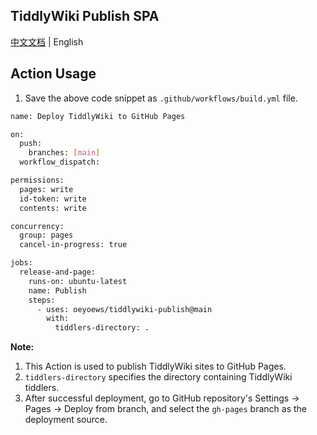 ## TiddlyWiki Publish SPA

[中文文档](README_zh-CN.md) | English

## Action Usage

1.  Save the above code snippet as `.github/workflows/build.yml` file.

```bash
name: Deploy TiddlyWiki to GitHub Pages

on:
  push:
    branches: [main]
  workflow_dispatch:

permissions:
  pages: write
  id-token: write
  contents: write

concurrency:
  group: pages
  cancel-in-progress: true

jobs:
  release-and-page:
    runs-on: ubuntu-latest
    name: Publish
    steps:
      - uses: oeyoews/tiddlywiki-publish@main
        with:
          tiddlers-directory: .
```

**Note:**

1.  This Action is used to publish TiddlyWiki sites to GitHub Pages.
2.  `tiddlers-directory` specifies the directory containing TiddlyWiki tiddlers.
3.  After successful deployment, go to GitHub repository's Settings -> Pages -> Deploy from branch, and select the `gh-pages` branch as the deployment source.
